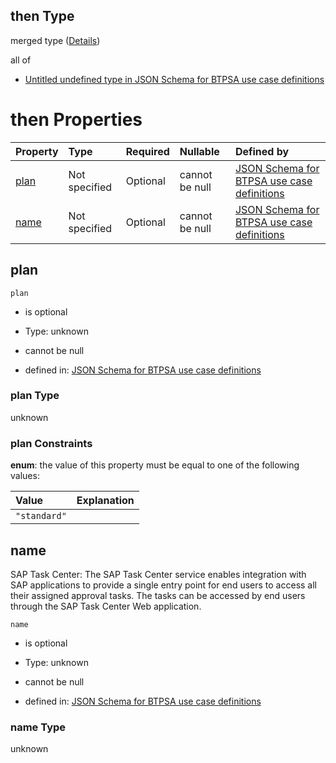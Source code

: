## then Type

merged type ([Details](btpsa-usecase-properties-services-items-allof-1-then-allof-80-then.md))

all of

*   [Untitled undefined type in JSON Schema for BTPSA use case definitions](btpsa-usecase-properties-services-items-allof-1-then-allof-80-then-allof-0.md "check type definition")

# then Properties

| Property      | Type          | Required | Nullable       | Defined by                                                                                                                                                                                                            |
| :------------ | :------------ | :------- | :------------- | :-------------------------------------------------------------------------------------------------------------------------------------------------------------------------------------------------------------------- |
| [plan](#plan) | Not specified | Optional | cannot be null | [JSON Schema for BTPSA use case definitions](btpsa-usecase-properties-services-items-allof-1-then-allof-80-then-properties-plan.md "undefined#/properties/services/items/allOf/1/then/allOf/80/then/properties/plan") |
| [name](#name) | Not specified | Optional | cannot be null | [JSON Schema for BTPSA use case definitions](btpsa-usecase-properties-services-items-allof-1-then-allof-80-then-properties-name.md "undefined#/properties/services/items/allOf/1/then/allOf/80/then/properties/name") |

## plan



`plan`

*   is optional

*   Type: unknown

*   cannot be null

*   defined in: [JSON Schema for BTPSA use case definitions](btpsa-usecase-properties-services-items-allof-1-then-allof-80-then-properties-plan.md "undefined#/properties/services/items/allOf/1/then/allOf/80/then/properties/plan")

### plan Type

unknown

### plan Constraints

**enum**: the value of this property must be equal to one of the following values:

| Value        | Explanation |
| :----------- | :---------- |
| `"standard"` |             |

## name

SAP Task Center: The SAP Task Center service enables integration with SAP applications to provide a single entry point for end users to access all their assigned approval tasks. The tasks can be accessed by end users through the SAP Task Center Web application.

`name`

*   is optional

*   Type: unknown

*   cannot be null

*   defined in: [JSON Schema for BTPSA use case definitions](btpsa-usecase-properties-services-items-allof-1-then-allof-80-then-properties-name.md "undefined#/properties/services/items/allOf/1/then/allOf/80/then/properties/name")

### name Type

unknown
